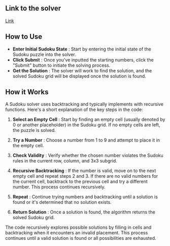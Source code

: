 ## Link to the solver
[Link](https://avi4h.github.io/Sudoku-Solver/)

## How to Use
- **Enter Initial Sudoku State** : Start by entering the initial state of the Sudoku puzzle into the solver.
- **Click Submi**t : Once you've inputted the starting numbers, click the "Submit" button to initiate the solving process.
- **Get the Solution** : The solver will work to find the solution, and the solved Sudoku grid will be displayed once the solution is found.

## How it Works

A Sudoku solver uses backtracking and typically implements with recursive functions. Here's a short explanation of the key steps in the code:

1. **Select an Empty Cell** : Start by finding an empty cell (usually denoted by 0 or another placeholder) in the Sudoku grid. If no empty cells are left, the puzzle is solved.

2. **Try a Number** : Choose a number from 1 to 9 and attempt to place it in the empty cell.

3. **Check Validity** : Verify whether the chosen number violates the Sudoku rules in the current row, column, and 3x3 subgrid.

4. **Recursive Backtracking** : If the number is valid, move on to the next empty cell and repeat steps 2 and 3. If there are no valid numbers for the current cell, backtrack to the previous cell and try a different number. This process continues recursively.

5. **Repeat** : Continue trying numbers and backtracking until a solution is found or it's determined that no solution exists.

6. **Return Solution** : Once a solution is found, the algorithm returns the solved Sudoku grid.
   
The code recursively explores possible solutions by filling in cells and backtracking when it encounters an invalid placement. This process continues until a valid solution is found or all possibilities are exhausted.

